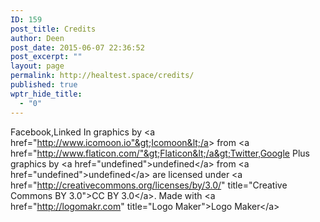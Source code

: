 ```yaml
---
ID: 159
post_title: Credits
author: Deen
post_date: 2015-06-07 22:36:52
post_excerpt: ""
layout: page
permalink: http://healtest.space/credits/
published: true
wptr_hide_title:
  - "0"
---
```

Facebook,Linked In graphics by &lt;a href="http://www.icomoon.io"&gt;Icomoon&lt;/a&gt; from &lt;a href="http://www.flaticon.com/"&gt;Flaticon&lt;/a&gt;Twitter,Google Plus graphics by &lt;a href="undefined"&gt;undefined&lt;/a&gt; from &lt;a href="undefined"&gt;undefined&lt;/a&gt; are licensed under &lt;a href="http://creativecommons.org/licenses/by/3.0/" title="Creative Commons BY 3.0"&gt;CC BY 3.0&lt;/a&gt;. Made with &lt;a href="http://logomakr.com" title="Logo Maker"&gt;Logo Maker&lt;/a&gt;